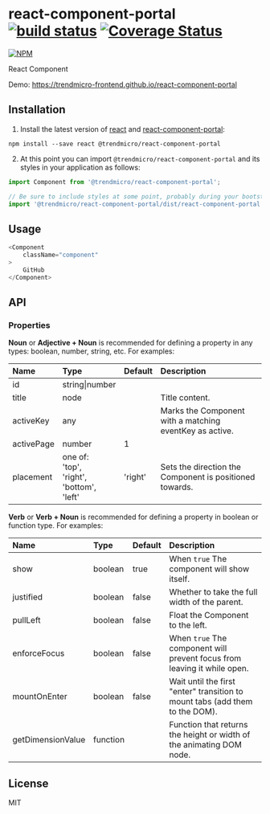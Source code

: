 # react-component-portal [![build status](https://travis-ci.org/trendmicro-frontend/react-component-portal.svg?branch=master)](https://travis-ci.org/trendmicro-frontend/react-component-portal) [![Coverage Status](https://coveralls.io/repos/github/trendmicro-frontend/react-component-portal/badge.svg?branch=master)](https://coveralls.io/github/trendmicro-frontend/react-component-portal?branch=master)

[![NPM](https://nodei.co/npm/@trendmicro/react-component-portal.png?downloads=true&stars=true)](https://nodei.co/npm/@trendmicro/react-component-portal/)

React Component

Demo: https://trendmicro-frontend.github.io/react-component-portal

## Installation

1. Install the latest version of [react](https://github.com/facebook/react) and [react-component-portal](https://github.com/trendmicro-frontend/react-component-portal):

  ```
  npm install --save react @trendmicro/react-component-portal
  ```

2. At this point you can import `@trendmicro/react-component-portal` and its styles in your application as follows:

  ```js
  import Component from '@trendmicro/react-component-portal';

  // Be sure to include styles at some point, probably during your bootstraping
  import '@trendmicro/react-component-portal/dist/react-component-portal.css';
  ```

## Usage

```js
<Component
    className="component"
>
    GitHub
</Component>
```


## API

### Properties

**Noun** or **Adjective + Noun** is recommended for defining a property in any types: boolean, number, string, etc. For examples:

Name | Type | Default | Description
:--- | :--- | :------ | :----------
id | string\|number | |
title | node | | Title content.
activeKey | any | | Marks the Component with a matching eventKey as active.
activePage | number | 1 |
placement | one of:<br>'top',<br>'right',<br>'bottom',<br>'left' | 'right' | Sets the direction the Component is positioned towards.

**Verb** or **Verb + Noun** is recommended for defining a property in boolean or function type. For examples:

Name | Type | Default | Description
:--- | :--- | :------ | :----------
show | boolean | true | When `true` The component will show itself.
justified | boolean | false | Whether to take the full width of the parent.
pullLeft | boolean | false | Float the Component to the left.
enforceFocus | boolean | false | When `true` The component will prevent focus from leaving it while open.
mountOnEnter | boolean | false | Wait until the first "enter" transition to mount tabs (add them to the DOM).
getDimensionValue | function | | Function that returns the height or width of the animating DOM node.

## License

MIT
